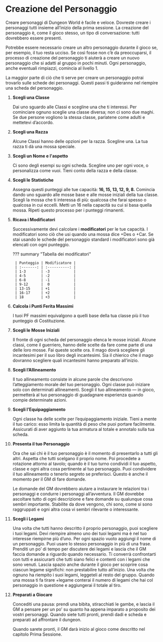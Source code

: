 # Creazione del Personaggio
Creare personaggi di Dungeon World è facile e veloce. Dovreste creare i personaggi tutti insieme all’inizio della prima sessione. La creazione del personaggio è, come il gioco stesso, un tipo di conversazione: tutti dovrebbero essere presenti.

Potrebbe essere necessario creare un altro personaggio durante il gioco se, per esempio, il tuo resta ucciso. Se così fosse non c’è da preoccuparsi, il processo di creazione del personaggio ti aiuterà a creare un nuovo personaggio che si adatti al gruppo in pochi minuti. Ogni personaggio, anche eventuali rimpiazzi, comincia al livello 1.

La maggior parte di ciò che ti serve per creare un personaggio potrai trovarlo sulle schede dei personaggi. Questi passi ti guideranno nel riempire una scheda del personaggio.

1. **Scegli una Classe**

    Dai uno sguardo alle Classi e scegline una che ti interessi. Per cominciare ognuno sceglie una classe diversa; non ci sono due maghi. Se due persone vogliono la stessa classe, parlatene come adulti e mettetevi d’accordo.

2. **Scegli una Razza**

    Alcune Classi hanno delle opzioni per la razza. Scegline una. La tua razza ti dà una mossa speciale.

3. **Scegli un Nome e l'aspetto**

    Ci sono degli esempi su ogni scheda. Scegline uno per ogni voce, o personalizza come vuoi. Tieni conto della razza e della classe.

4. **Scegli le Statistiche**

    Assegna questi punteggi alle tue capacità: **16, 15, 13, 12, 9, 8.** Comincia dando uno sguardo alle mosse base e alle mosse iniziali della tua classe. Scegli la mossa che ti interessa di più: qualcosa che farai spesso o qualcosa in cui eccelli. Metti un 16 nella capacità su cui si basa quella mossa. Ripeti questo processo per i punteggi rimanenti.

5. **Ricava i Modificatori**

    Successivamente devi calcolare i **modificatori** per le tue capacità. I modificatori sono ciò che usi quando una mossa dice +Des o +Car. Se stai usando le schede del personaggio standard i modificatori sono già elencati con ogni punteggio.

    ??? summary "Tabella dei modificatori"

        | Punteggio | Modificatore |
        | :-------: | :----------: |
        | 1-3       | -3           |
        | 4-5       | -2           |
        | 6-8       | -1           |
        | 9-12      |  0           |
        | 13-15     | +1           |
        | 16-17     | +2           |
        | 18        | +3           |


6. **Calcola i Punti Ferita Massimi**

    I tuoi PF massimi equivalgono a quelli base della tua classe più il tuo punteggio di Costituzione.

7. **Scegli le Mosse Iniziali**

    Il fronte di ogni scheda del personaggio elenca le mosse iniziali. Alcune classi, come il guerriero, hanno delle scelte da fare come parte di una delle loro mosse. Fai queste scelte ora. Il mago dovrà scegliere gli incantesimi per il suo libro degli incantesimi. Sia il chierico che il mago dovranno scegliere quali incantesimi hanno preparato all’inizio.

8. **Scegli l’Allineamento**

    Il tuo allineamento consiste in alcune parole che descrivono l’atteggiamento morale del tuo personaggio. Ogni classe può iniziare solo con determinati allineamenti. Scegli il tuo allineamento — in gioco, permetterà al tuo personaggio di guadagnare esperienza quando compie determinate azioni.

9. **Scegli l’Equipaggiamento**

    Ogni classe ha delle scelte per l’equipaggiamento iniziale. Tieni a mente il tuo carico: esso limita la quantità di peso che puoi portare facilmente. Assicurati di aver aggiunto la tua armatura al totale e annotalo sulla tua scheda.

10. **Presenta il tuo Personaggio**

    Ora che sai chi è il tuo personaggio è il momento di presentarlo a tutti gli altri. Aspetta che tutti scelgano il proprio nome. Poi procedete a rotazione attorno al tavolo; quando è il tuo turno condividi il tuo aspetto, classe e ogni altra cosa pertinente al tuo personaggio. Puoi condividere il tuo allineamento o tenerlo segreto se preferisci. Questo è anche il momento per il GM di fare domande.

    Le domande del GM dovrebbero aiutare a instaurare le relazioni tra i personaggi e condurre i personaggi all’avventura. Il GM dovrebbe ascoltare tutto di ogni descrizione e fare domande su qualunque cosa sembri importante. Stabilite da dove vengono, chi sono, come si sono raggruppati e ogni altra cosa vi sembri rilevante o interessante.

11. **Scegli i Legami**

    Una volta che tutti hanno descritto il proprio personaggio, puoi scegliere i tuoi legami. Devi riempire almeno uno dei tuoi legami ma è nel tuo interesse riempirne più d’uno. Per ogni spazio vuoto aggiungi il nome di un personaggio. Puoi usare lo stesso personaggio in più di una frase. Prenditi un po’ di tempo per discutere dei legami e lascia che il GM faccia domande a riguardo quando necessario. Ti converrà confrontarti con tutti e assicurarti che tutti siano felici e contenti con i legami che sono venuti. Lascia spazio anche durante il gioco per scoprire cosa ciascun legame significhi: non prestabilire tutto all’inizio. Una volta che ognuno ha riempito i suoi legami, leggeteli al resto del gruppo. Quando una mossa ti fa tirare +legame conterai il numero di legami che hai col personaggio in questione e aggiungerai il totale al tiro.

12. **Preparati a Giocare**

    Concediti una pausa: prendi una bibita, stiracchiati le gambe, e lascia il GM a pensare per un po’ su quanto ha appena imparato a proposito dei vostri personaggi. Quando siete tutti pronti, prendi dadi e scheda e preparati ad affrontare il dungeon.

    Quando sarete pronti, il GM darà inizio al gioco come descritto nel capitolo Prima Sessione.